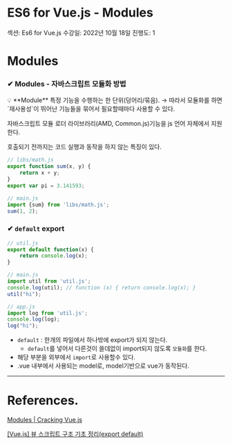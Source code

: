 # ES6 for Vue.js - Modules

섹션: Es6 for Vue.js
수강일: 2022년 10월 18일
진행도: 1

# Modules

### ✔ Modules - 자바스크립트 모듈화 방법

<aside>
💡 **Module**
특정 기능을 수행하는 한 단위(덩어리/묶음).
→ 따라서 모듈화를 하면 `재사용성`이 뛰어난 기능들을 묶어서 필요할때마다 사용할 수 있다.

</aside>

자바스크립트 모듈 로더 라이브러리(AMD, Common.js)기능을 js 언어 자체에서 지원한다.

호출되기 전까지는 코드 실행과 동작을 하지 않는 특징이 있다.

```jsx
// libs/math.js
export function sum(x, y) {
	return x + y;
}
export var pi = 3.141593;

// main.js
import {sum} from 'libs/math.js';
sum(1, 2);
```

### ✔ `default` export

```jsx
// util.js
export default function(x) {
	return console.log(x);
}

// main.js
import util from 'util.js';
console.log(util); // function (x) { return console.log(x); }
util("hi");

// app.js
import log from 'util.js';
console.log(log);
log("hi");
```

- `default` : 한개의 파일에서 하나밖에 export가 되지 않는다.
    - `default`를 넣어서 다른것이 쓸데없이 import되지 않도록 `모듈화`를 한다.
- 해당 부분을 외부에서 `import`로 사용할수 있다.
- .vue 내부에서 사용되는 model로, model기반으로 vue가 동작된다.

---

# References.

[Modules | Cracking Vue.js](https://joshua1988.github.io/vue-camp/es6+/modules.html)

[[Vue.js] 뷰 스크립트 구조 기초 정리(export default)](https://string.tistory.com/m/45)